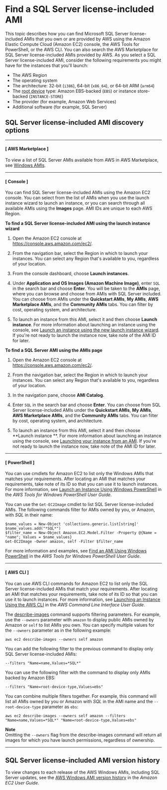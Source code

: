 # Find a SQL Server license\-included AMI<a name="sql-server-on-ec2-amis"></a>

This topic describes how you can find Microsoft SQL Server license\-included AMIs that you own or are provided by AWS using the Amazon Elastic Compute Cloud \(Amazon EC2\) console, the AWS Tools for PowerShell, or the AWS CLI\. You can also search the AWS Marketplace for SQL Server license\-included AMIs provided by AWS\. As you select a SQL Server license\-included AMI, consider the following requirements you might have for the instances that you'll launch:
+ The AWS Region
+ The operating system
+ The architecture: 32\-bit \(`i386`\), 64\-bit \(`x86_64`\), or 64\-bit ARM \(`arm64`\)
+ The [root device](https://docs.aws.amazon.com/AWSEC2/latest/UserGuide/RootDeviceStorage.html) type: Amazon EBS\-backed \(`EBS`\) or instance store\-backed \(`INSTANCE-STORE`\)
+ The provider \(for example, Amazon Web Services\)
+ Additional software \(for example, SQL Server\)

## SQL Server license\-included AMI discovery options<a name="finding-an-ami"></a>

------
#### [ AWS Marketplace ]

To view a list of SQL Server AMIs available from AWS in AWS Marketplace, see [Windows AMIs](http://aws.amazon.com/marketplace/search/results?searchTerms=sql+server)\.

------
#### [ Console ]

You can find SQL Server license\-included AMIs using the Amazon EC2 console\. You can select from the list of AMIs when you use the launch instance wizard to launch an instance, or you can search through all available AMIs using the **Images** page\. AMI IDs are unique to each AWS Region\.

**To find a SQL Server license\-included AMI using the launch instance wizard**

1. Open the Amazon EC2 console at [https://console\.aws\.amazon\.com/ec2/](https://console.aws.amazon.com/ec2/)\.

1. From the navigation bar, select the Region in which to launch your instances\. You can select any Region that's available to you, regardless of your location\.

1. From the console dashboard, choose **Launch instances**\.

1. Under **Application and OS Images \(Amazon Machine Image\)**, enter `SQL` in the search bar and choose **Enter**\. You will be taken to the **AMIs** page, where you can browse and choose from AMIs with SQL Server included\. You can choose from AMIs under the **Quickstart AMIs**, **My AMIs**, **AWS Marketplace AMIs**, and the **Community AMIs** tabs\. You can filter by cost, operating system, and architecture\.

1. To launch an instance from this AMI, select it and then choose **Launch instance**\. For more information about launching an instance using the console, see [Launch an instance using the new launch instance wizard](https://docs.aws.amazon.com/AWSEC2/latest/WindowsGuide/ec2-launch-instance-wizard.html)\. If you're not ready to launch the instance now, take note of the AMI ID for later\.

**To find a SQL Server AMI using the AMIs page**

1. Open the Amazon EC2 console at [https://console\.aws\.amazon\.com/ec2/](https://console.aws.amazon.com/ec2/)\.

1. From the navigation bar, select the Region in which to launch your instances\. You can select any Region that's available to you, regardless of your location\.

1. In the navigation pane, choose **AMI Catalog**\.

1. Enter `SQL` in the search bar and choose **Enter**\. You can choose from SQL Server license\-included AMIs under the **Quickstart AMIs**, **My AMIs**, **AWS Marketplace AMIs**, and the **Community AMIs** tabs\. You can filter by cost, operating system, and architecture\.

1. To launch an instance from this AMI, select it and then choose **Launch instance **\. For more information about launching an instance using the console, see [Launching your instance from an AMI]()\. If you're not ready to launch the instance now, take note of the AMI ID for later\.

------
#### [ PowerShell ]

You can use cmdlets for Amazon EC2 to list only the Windows AMIs that matches your requirements\. After locating an AMI that matches your requirements, take note of its ID so that you can use it to launch instances\. For more information, see [Launch an Instance Using Windows PowerShell](https://docs.aws.amazon.com/powershell/latest/userguide/pstools-ec2-launch.html) in the *AWS Tools for Windows PowerShell User Guide*\.

You can use the `Get-EC2Image` cmdlet to list SQL Server license\-included AMIs\. The following commands filter for AMIs owned by you, or Amazon, with *SQL* in their name:

```
$name_values = New-Object 'collections.generic.list[string]'
$name_values.add("*SQL*")
$filter_name = New-Object Amazon.EC2.Model.Filter -Property @{Name = "name"; Values = $name_values}
Get-EC2Image -Owner amazon, self -Filter $filter_name
```

For more information and examples, see [Find an AMI Using Windows PowerShell](https://docs.aws.amazon.com/powershell/latest/userguide/pstools-ec2-get-amis.html) in the *AWS Tools for Windows PowerShell User Guide*\.

------
#### [ AWS CLI ]

You can use AWS CLI commands for Amazon EC2 to list only the SQL Server license\-included AMIs that match your requirements\. After locating an AMI that matches your requirements, take note of its ID so that you can use it to launch instances\. For more information, see [Launching an Instance Using the AWS CLI](https://docs.aws.amazon.com/cli/latest/userguide/cli-ec2-launch.html#launching-instances) in the *AWS Command Line Interface User Guide*\.

The [describe\-images](https://docs.aws.amazon.com/cli/latest/reference/ec2/describe-images.html) command supports filtering parameters\. For example, use the `--owners` parameter with `amazon` to display public AMIs owned by Amazon or `self` to list AMIs you own\. You can specify multiple values for the `--owners` parameter as in the following example:

```
aws ec2 describe-images --owners self amazon
```

You can add the following filter to the previous command to display only SQL Server license\-included AMIs:

```
--filters "Name=name,Values=*SQL*"
```

You can use the following filter with the command to display only AMIs backed by Amazon EBS:

```
--filters "Name=root-device-type,Values=ebs"
```

You can combine multiple filters together\. For example, this command will list all AMIs owned by you or Amazon with *SQL* in the AMI name and the `--root-device-type` parameter as `ebs`:

```
aws ec2 describe-images --owners self amazon --filters "Name=name,Values=*SQL*" "Name=root-device-type,Values=ebs"
```

**Note**  
Omitting the `--owners` flag from the describe\-images command will return all images for which you have launch permissions, regardless of ownership\.

------

## SQL Server license\-included AMI version history<a name="windows-ami-version-history"></a>

To view changes to each release of the AWS Windows AMIs, including SQL Server updates, see the [AWS Windows AMI version history](https://docs.aws.amazon.com/AWSEC2/latest/WindowsGuide/ec2-windows-ami-version-history.html) in the *Amazon EC2 User Guide*\.